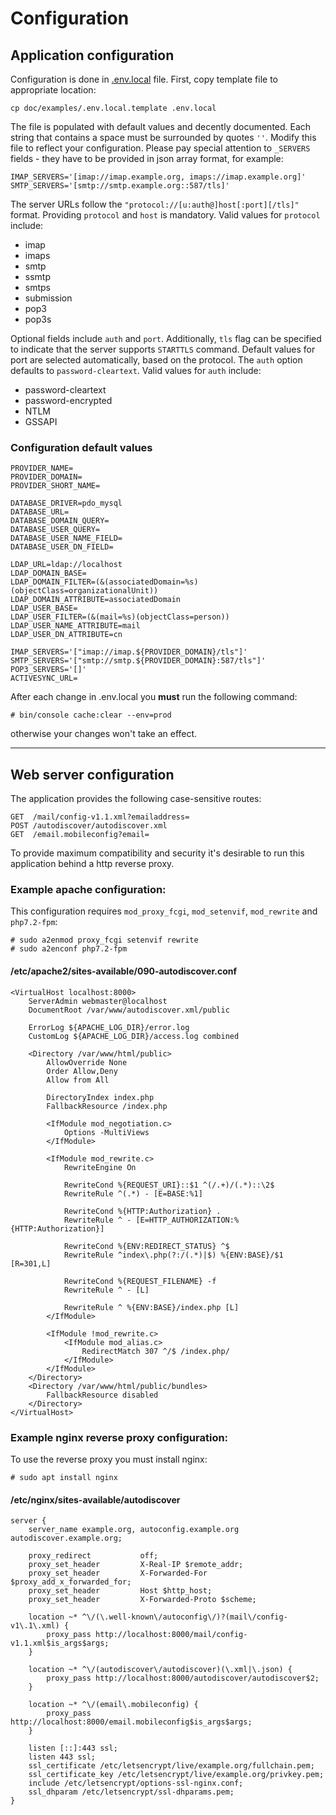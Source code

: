 # Configuration

## Application configuration

Configuration is done in [.env.local](examples/.env.local) file.
First, copy template file to appropriate location:
 
```shell
cp doc/examples/.env.local.template .env.local
```

The file is populated with default values and decently documented.
Each string that contains a space must be surrounded by quotes `''`.
Modify this file to reflect your configuration. 
Please pay special attention to `_SERVERS` fields - they have to be provided
in json array format, for example:
```shell
IMAP_SERVERS='[imap://imap.example.org, imaps://imap.example.org]'
SMTP_SERVERS='[smtp://smtp.example.org::587/tls]'
```
The server URLs follow the 
`"protocol://[u:auth@]host[:port][/tls]"` format. Providing `protocol`
and `host` is mandatory. Valid values for `protocol` include:

 * imap
 * imaps
 * smtp
 * ssmtp
 * smtps
 * submission
 * pop3
 * pop3s

Optional fields include `auth` and `port`. Additionally, `tls` flag can
be specified to indicate that the server supports `STARTTLS` command.
Default values for port are selected automatically, based on the protocol.
The `auth` option defaults to `password-cleartext`. Valid values for `auth`
include:

 * password-cleartext
 * password-encrypted
 * NTLM
 * GSSAPI

### Configuration default values
```shell
PROVIDER_NAME=
PROVIDER_DOMAIN=
PROVIDER_SHORT_NAME=

DATABASE_DRIVER=pdo_mysql
DATABASE_URL=
DATABASE_DOMAIN_QUERY=
DATABASE_USER_QUERY=
DATABASE_USER_NAME_FIELD=
DATABASE_USER_DN_FIELD=

LDAP_URL=ldap://localhost
LDAP_DOMAIN_BASE=
LDAP_DOMAIN_FILTER=(&(associatedDomain=%s)(objectClass=organizationalUnit))
LDAP_DOMAIN_ATTRIBUTE=associatedDomain
LDAP_USER_BASE=
LDAP_USER_FILTER=(&(mail=%s)(objectClass=person))
LDAP_USER_NAME_ATTRIBUTE=mail
LDAP_USER_DN_ATTRIBUTE=cn

IMAP_SERVERS='["imap://imap.${PROVIDER_DOMAIN}/tls"]'
SMTP_SERVERS='["smtp://smtp.${PROVIDER_DOMAIN}:587/tls"]'
POP3_SERVERS='[]'
ACTIVESYNC_URL=
```

After each change in .env.local you **must** run the following command:
```shell
# bin/console cache:clear --env=prod
```
otherwise your changes won't take an effect.

---
## Web server configuration

The application provides the following case-sensitive routes:

```
GET  /mail/config-v1.1.xml?emailaddress=
POST /autodiscover/autodiscover.xml
GET  /email.mobileconfig?email=
```

To provide maximum compatibility and security it's desirable to run this
application behind a http reverse proxy.

### Example apache configuration:
This configuration requires `mod_proxy_fcgi`, `mod_setenvif`,
`mod_rewrite` and `php7.2-fpm`:

```shell
# sudo a2enmod proxy_fcgi setenvif rewrite
# sudo a2enconf php7.2-fpm
```

#### /etc/apache2/sites-available/090-autodiscover.conf
```
<VirtualHost localhost:8000>
    ServerAdmin webmaster@localhost
    DocumentRoot /var/www/autodiscover.xml/public

    ErrorLog ${APACHE_LOG_DIR}/error.log
    CustomLog ${APACHE_LOG_DIR}/access.log combined

    <Directory /var/www/html/public>
        AllowOverride None
        Order Allow,Deny
        Allow from All

        DirectoryIndex index.php
        FallbackResource /index.php

        <IfModule mod_negotiation.c>
            Options -MultiViews
        </IfModule>

        <IfModule mod_rewrite.c>
            RewriteEngine On

            RewriteCond %{REQUEST_URI}::$1 ^(/.+)/(.*)::\2$
            RewriteRule ^(.*) - [E=BASE:%1]

            RewriteCond %{HTTP:Authorization} .
            RewriteRule ^ - [E=HTTP_AUTHORIZATION:%{HTTP:Authorization}]

            RewriteCond %{ENV:REDIRECT_STATUS} ^$
            RewriteRule ^index\.php(?:/(.*)|$) %{ENV:BASE}/$1 [R=301,L]

            RewriteCond %{REQUEST_FILENAME} -f
            RewriteRule ^ - [L]

            RewriteRule ^ %{ENV:BASE}/index.php [L]
        </IfModule>

        <IfModule !mod_rewrite.c>
            <IfModule mod_alias.c>
                RedirectMatch 307 ^/$ /index.php/
            </IfModule>
        </IfModule>
    </Directory>
    <Directory /var/www/html/public/bundles>
        FallbackResource disabled
    </Directory>
</VirtualHost>
```

### Example nginx reverse proxy configuration:

To use the reverse proxy you must install nginx:
```shell
# sudo apt install nginx
```

#### /etc/nginx/sites-available/autodiscover
```
server {
    server_name example.org, autoconfig.example.org autodiscover.example.org;

    proxy_redirect           off;
    proxy_set_header         X-Real-IP $remote_addr;
    proxy_set_header         X-Forwarded-For $proxy_add_x_forwarded_for;
    proxy_set_header         Host $http_host;
    proxy_set_header         X-Forwarded-Proto $scheme;

    location ~* ^\/(\.well-known\/autoconfig\/)?(mail\/config-v1\.1\.xml) {
        proxy_pass http://localhost:8000/mail/config-v1.1.xml$is_args$args;
    }

    location ~* ^\/(autodiscover\/autodiscover)(\.xml|\.json) {
        proxy_pass http://localhost:8000/autodiscover/autodiscover$2;
    }

    location ~* ^\/(email\.mobileconfig) {
        proxy_pass http://localhost:8000/email.mobileconfig$is_args$args;
    }

    listen [::]:443 ssl;
    listen 443 ssl;
    ssl_certificate /etc/letsencrypt/live/example.org/fullchain.pem;
    ssl_certificate_key /etc/letsencrypt/live/example.org/privkey.pem;
    include /etc/letsencrypt/options-ssl-nginx.conf;
    ssl_dhparam /etc/letsencrypt/ssl-dhparams.pem;
}
```
